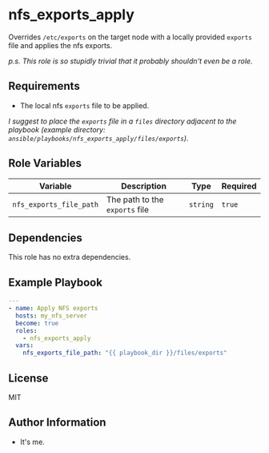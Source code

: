 nfs_exports_apply
=========

Overrides `/etc/exports` on the target node with a locally provided `exports` file and applies the nfs exports.

*p.s. This role is so stupidly trivial that it probably shouldn't even be a role.*

Requirements
------------

- The local nfs `exports` file to be applied.

*I suggest to place the `exports` file in a `files` directory adjacent to the playbook (example directory: `ansible/playbooks/nfs_exports_apply/files/exports`).*

Role Variables
--------------

| Variable | Description | Type | Required |
| -------- | ----------- | ---- | -------- |
| `nfs_exports_file_path` | The path to the `exports` file | `string` | `true` |

Dependencies
------------

This role has no extra dependencies.

Example Playbook
----------------

```yaml
---
- name: Apply NFS exports
  hosts: my_nfs_server
  become: true
  roles:
    - nfs_exports_apply
  vars:
    nfs_exports_file_path: "{{ playbook_dir }}/files/exports"
```

License
-------

MIT

Author Information
------------------

- It's me.
